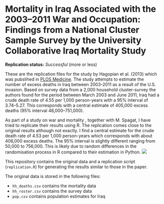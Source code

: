 Mortality in Iraq Associated with the 2003–2011 War and Occupation: Findings from a National Cluster Sample Survey by the University Collaborative Iraq Mortality Study
==============

**Replication status:** *Successful* (more or less)

These are the replication files for the study by Hagopian et al. (2013) which was pubslihed in [PLOS Medicine](http://www.plosmedicine.org/article/info%3Adoi%2F10.1371%2Fjournal.pmed.1001533).
The study attempts to estimate the number of excess deaths in Iraq between 2003-2011 as a result of the U.S. invasion. 
Based on survey data from a 2,000 household cluster-survey the authors found for the period between March 2003 and June 2011, Iraq had a crude death rate of 4.55 per 1,000 person-years with a 95% interval of 3.74–5.27. 
This corresponds with a central estimate of 405,000 excess deaths (95% interval 48,000–751,000).

As part of a study on war and mortality , together with M. Spagat, I have tried to replicate their results using R. 
The replication comes close to the original results although not exactly. 
I find a central estimate for the crude death rate of 4.53 per 1,000 person-years which corresponds with about 406,000 excess deaths. 
The 95% interval is slightly different ranging from 50,000 to 756,000. 
This is likely due to random differences in the randomisation process in R compared to their estimation in Python.
![](http://i.imgur.com/BuoIXXS.png)

This repository contains the original data and a replication script (`replication.R`) for generating the results similar to those in the paper. 

The original data is stored in the following files:

* `hh_deaths.csv` contains the mortality data
* `hh_roster.csv` contains the survey data
* `pop.csv` contains population estimates for Iraq

